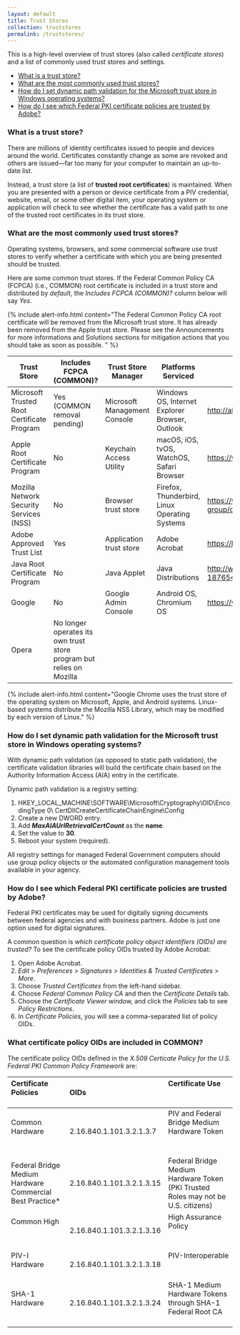 ```yaml
---
layout: default
title: Trust Stores
collection: truststores
permalink: /truststores/
---
```


This is a high-level overview of trust stores (also called *certificate stores*) and a list of commonly used trust stores and settings. 

* [What is a trust store?](#what-is-a-trust-store)
* [What are the most commonly used trust stores?](#what-are-the-most-commonly-used-trust-stores)
* [How do I set dynamic path validation for the Microsoft trust store in Windows operating systems?](#how-do-i-set-dynamic-path-validation-for-the-microsoft-trust-store-in-windows-operating-systems)
* [How do I see which Federal PKI certificate policies are trusted by Adobe?](#how-do-i-see-which-federal-pki-certificate-policies-are-trusted-by-adobe)


### What is a trust store?
There are millions of identity certificates issued to people and devices around the world.  Certificates constantly change as some are revoked and others are issued&mdash;far too many for your computer to maintain an up-to-date list.  

Instead, a trust store (a list of **trusted root certificates**) is maintained.  When you are presented with a person or device certificate from a PIV credential, website, email, or some other digital item, your operating system or application will check to see whether the certificate has a valid path to one of the trusted root certificates in its trust store.

### What are the most commonly used trust stores?
Operating systems, browsers, and some commercial software use trust stores to verify whether a certificate with which you are being presented should be trusted.  

Here are some common trust stores. If the Federal Common Policy CA (FCPCA) (i.e., COMMON) root certificate is included in a trust store and distributed by _default_, the _Includes FCPCA (COMMON)?_ column below will say _Yes_.  

{% include alert-info.html content="The Federal Common Policy CA root certificate will be removed from the Microsoft trust store. It has already been removed from the Apple trust store.  Please see the Announcements for more informations and Solutions sections for mitigation actions that you should take as soon as possible. " %} 

Trust Store|Includes FCPCA<br>(COMMON)?|Trust Store Manager|Platforms Serviced|Program Information Location
---|---|---|---|---
Microsoft Trusted Root Certificate Program|Yes (COMMON removal pending)|Microsoft Management Console|Windows OS, Internet Explorer Browser, Outlook|http://aka.ms/RootCert
Apple Root Certificate Program|No|Keychain Access Utility|macOS, iOS, tvOS, WatchOS, Safari Browser|https://www.apple.com/certificateauthority/ca_program.html
Mozilla Network Security Services (NSS)|No |Browser trust store|Firefox, Thunderbird, Linux Operating Systems|https://www.mozilla.org/en-US/about/governance/policies/security-group/certs/policy/
Adobe Approved Trust List|Yes|Application trust store|Adobe Acrobat|https://helpx.adobe.com/acrobat/kb/approved-trust-list2.html
Java Root Certificate Program|No|Java Applet|Java Distributions|http://www.oracle.com/technetwork/java/javase/javasecarootcertsprogram-1876540.html
Google|No|Google Admin Console|Android OS, Chromium OS|https://www.chromium.org/Home/chromium-security/root-ca-policy
Opera|No longer operates its own trust store program but relies on Mozilla

{% include alert-info.html content="Google Chrome uses the trust store of the operating system on Microsoft, Apple, and Android systems. Linux-based systems distribute the Mozilla NSS Library, which may be modified by each version of Linux." %}

### How do I set dynamic path validation for the Microsoft trust store in Windows operating systems?

With dynamic path validation (as opposed to static path validation), the certificate validation libraries will build the certificate chain based on the Authority Information Access (AIA) entry in the certificate.  

Dynamic path validation is a registry setting:

  1. HKEY_LOCAL_MACHINE\SOFTWARE\Microsoft\Cryptography\OID\EncodingType 0\ CertDllCreateCertificateChainEngine\Config
  1. Create a new DWORD entry.
  2. Add **_MaxAIAUrlRetrievalCertCount_** as the **name**.
  3. Set the value to **30**.
  4. Reboot your system (required). 

All registry settings for managed Federal Government computers should use group policy objects or the automated configuration management tools available in your agency. 

### How do I see which Federal PKI certificate policies are trusted by Adobe?

Federal PKI certificates may be used for digitally signing documents between federal agencies and with business partners.  Adobe is just one option used for digital signatures.

A common question is *which certificate policy object identifiers (OIDs) are trusted?* To see the certificate policy OIDs trusted by Adobe Acrobat:

  1. Open Adobe Acrobat.  
  1. _Edit_ > _Preferences_ > _Signatures_ > _Identities & Trusted Certificates_ > _More_.
  2. Choose _Trusted Certificates_ from the left-hand sidebar.  
  3. Choose _Federal Common Policy CA_ and then the _Certificate Details_ tab.
  3. Choose the _Certificate Viewer_ window, and click the _Policies_ tab to see _Policy Restrictions_. 
  4. In _Certificate Policies_, you will see a comma-separated list of policy OIDs.

### What certificate policy OIDs are included in COMMON?

The certificate policy OIDs defined in the *X.509 Certicate Policy for the U.S. Federal PKI Common Policy Framework* are:

| Certificate Policies                                 | OIDs                | Certificate Use                                       |
|:-----------------------------------------------|:---------------------------|:-----------------------------------------------------------------------------------|
| Common Hardware                               | 2.16.840.1.101.3.2.1.3.7  | PIV and Federal Bridge Medium Hardware Token                                      |
| Federal Bridge Medium Hardware Commercial Best Practice* | 2.16.840.1.101.3.2.1.3.15 | Federal Bridge Medium Hardware Token (PKI Trusted Roles may not be U.S. citizens) |
| Common High                                   | 2.16.840.1.101.3.2.1.3.16 | High Assurance Policy                                                             |
| PIV-I Hardware                                | 2.16.840.1.101.3.2.1.3.18 | PIV-Interoperable                                                                 |
| SHA-1 Hardware                                | 2.16.840.1.101.3.2.1.3.24 | SHA-1 Medium Hardware Tokens through SHA-1 Federal Root CA                |

